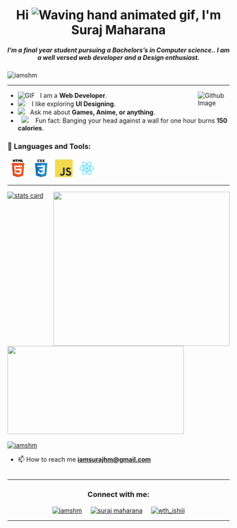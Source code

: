 

<h1 align="center">Hi <img src="https://raw.githubusercontent.com/nixin72/nixin72/master/wave.gif" 
         alt="Waving hand animated gif"
         height="45"
         width="45" />, I'm Suraj Maharana</h1>
<h5 align="center">
I’m a final year student pursuing a Bachelors’s in Computer science.. I am a well versed web developer and a Design enthusiast.
</h5>
<p align="left"> <img src="https://komarev.com/ghpvc/?username=iamshm&label=Profile%20views&color=0e75b6&style=flat" alt="iamshm" /> </p>

<hr></hr>

-  <img alt="GIF" src="https://github.com/SP-XD/SP-XD/blob/main/images/Developer.gif" width="25" /> &nbsp; I am a **Web Developer**. <img width="15%" align="right" alt="Github Image" src="https://github.com/SP-XD/SP-XD/blob/main/images/linux_rounded.gif?raw=true" /><br>
- <img src="https://github.com/SP-XD/SP-XD/blob/main/images/hyperkitty.gif?raw=true" width="20" />&nbsp;&nbsp;&nbsp; I like exploring **UI Designing**. <br>
- <img src="https://github.com/SP-XD/SP-XD/blob/main/images/message.gif?raw=true" width="25" />&nbsp;&nbsp; Ask me about **Games, Anime, or anything**. <br>
- &nbsp;&nbsp;<img src="https://github.com/SP-XD/SP-XD/blob/main/images/lightning.gif?raw=true" width="12" />&nbsp;&nbsp;&nbsp;&nbsp;Fun fact: Banging your head against a wall for one hour burns **150 calories**.<br>

<div >
  
### 🧰 Languages and Tools:
<p >
  <img src="https://raw.githubusercontent.com/github/explore/80688e429a7d4ef2fca1e82350fe8e3517d3494d/topics/html/html.png" alt="HTML" height="40" style="vertical-align:top; margin:4px">
  <img src="https://raw.githubusercontent.com/github/explore/80688e429a7d4ef2fca1e82350fe8e3517d3494d/topics/css/css.png" alt="CSS" height="40" style="vertical-align:top; margin:4px">
<img src="https://raw.githubusercontent.com/github/explore/80688e429a7d4ef2fca1e82350fe8e3517d3494d/topics/javascript/javascript.png" alt="Javascript" height="40" style="vertical-align:top; margin:4px">
<img src="https://raw.githubusercontent.com/github/explore/80688e429a7d4ef2fca1e82350fe8e3517d3494d/topics/react/react.png" alt="React" height="40" style="vertical-align:top; margin:4px">

</p>

<hr></hr>
</div>
<p>
<a align= "center" href="https://github.com/iamshm">
<img alt= "stats card" height="200px" width="400" src="https://github-readme-streak-stats.herokuapp.com/?user=iamshm&theme=radical">
<img align="right" height="350" width="400" src="https://cdn.dribbble.com/users/2238041/screenshots/4763918/working.gif" /> </a>
</p>
<img height="200px" width="400" src="https://github-readme-stats.vercel.app/api?username=iamshm&count_private=true&theme=radical&show_icons=true" />

<p align="left"> <a href="https://twitter.com/iamshm" target="blank"><img src="https://img.shields.io/twitter/follow/iamshm?logo=twitter&style=for-the-badge" alt="iamshm" /></a> </p>

- 📫 How to reach me **iamsurajhm@gmail.com**
<br><br>
<hr>

<h3 align="center">Connect with me:</h3>
<p align="center">
<a href="https://twitter.com/iam_shm" target="blank"><img align="center" src="https://img.icons8.com/cute-clipart/64/000000/twitter.png" alt="iamshm" height="50" width="50" /></a> &nbsp;&nbsp;&nbsp;
<a href="https://www.linkedin.com/in/suraj99/" target="blank"><img align="center" src="https://img.icons8.com/cute-clipart/64/000000/linkedin.png" alt="suraj maharana" height="50" width="50" /></a>&nbsp;&nbsp;&nbsp;&nbsp;
<a href="https://www.instagram.com/iam__shm/" target="blank"><img align="center" src="https://img.icons8.com/cute-clipart/64/000000/instagram-new.png" alt="wth_ishiii" height="50" width="50" /></a>
</p>

<hr>

<!-- <p align="center">
  <img src="https://github.com/iamshm/iamshm/raw/output/github-contribution-grid-snake.svg" alt="snake"></center>
</p> -->
